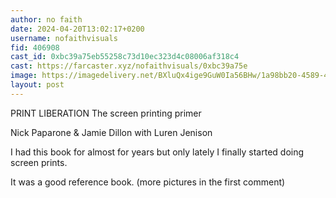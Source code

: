 ```yaml
---
author: no faith
date: 2024-04-20T13:02:17+0200
username: nofaithvisuals
fid: 406908
cast_id: 0xbc39a75eb55258c73d10ec323d4c08006af318c4
cast: https://farcaster.xyz/nofaithvisuals/0xbc39a75e
image: https://imagedelivery.net/BXluQx4ige9GuW0Ia56BHw/1a98bb20-4589-41dd-ed2c-23c961d1e300/original
layout: post
---
```


PRINT LIBERATION
The screen printing primer

Nick Paparone & Jamie Dillon with Luren Jenison

I had this book for almost for years but only lately I finally started doing screen prints.

It was a good reference book.
(more pictures in the first comment)

<img src='https://imagedelivery.net/BXluQx4ige9GuW0Ia56BHw/1a98bb20-4589-41dd-ed2c-23c961d1e300/original' alt='' referrerpolicy='no-referrer'/>
